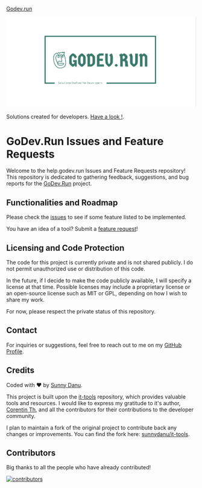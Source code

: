  
 [Godev.run](https://godev.run)
 
<picture>
    <source srcset="./.github/logo-dark.png" media="(prefers-color-scheme: light)">
    <source srcset="./.github/logo-white.png" media="(prefers-color-scheme: white)">
    <img src="./.github/logo-dark.png" alt="logo">
</picture>

Solutions created for developers. [Have a look !](https://godev.run).

# GoDev.Run Issues and Feature Requests

Welcome to the help.godev.run Issues and Feature Requests repository! This repository is dedicated to gathering feedback, suggestions, and bug reports for the [GoDev.Run](https://godev.run) project.

## Functionalities and Roadmap

Please check the [issues](https://github.com/sunnydanu/help.godev.run/issues) to see if some feature listed to be implemented.

You have an idea of a tool? Submit a [feature request](https://github.com/sunnydanu/help.godev.run/issues/new/choose)!
 
## Licensing and Code Protection
The code for this project is currently private and is not shared publicly. I do not permit unauthorized use or distribution of this code. 

In the future, if I decide to make the code publicly available, I will specify a license at that time. Possible licenses may include a proprietary license or an open-source license such as MIT or GPL, depending on how I wish to share my work.

For now, please respect the private status of this repository.

## Contact

For inquiries or suggestions, feel free to reach out to me on my [GitHub Profile](https://github.com/sunnydanu).

## Credits

Coded with ❤️ by [Sunny Danu](//sunnydaun.com).

This project is built upon the [it-tools](https://github.com/CorentinTh/it-tools) repository, which provides valuable tools and resources. I would like to express my gratitude to it's author, [Corentin Th](https://github.com/CorentinTh), and all the contributors for their contributions to the developer community.

I plan to maintain a fork of the original project to contribute back any changes or improvements. You can find the fork here: [sunnydanu/it-tools](https://github.com/sunnydanu/it-tools).

## Contributors

Big thanks to all the people who have already contributed!

[![contributors](https://contrib.rocks/image?repo=corentinth/it-tools)](https://github.com/corentinth/it-tools/graphs/contributors)